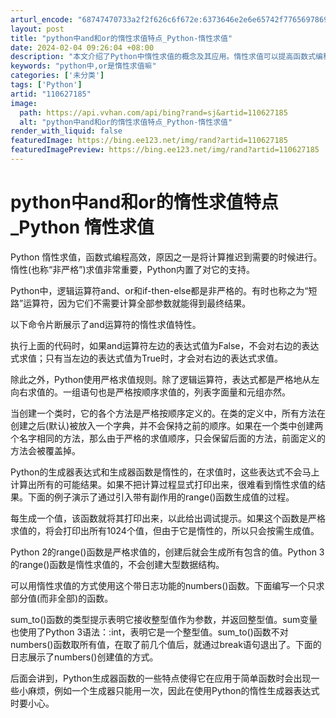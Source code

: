```yaml
---
arturl_encode: "68747470733a2f2f626c6f672e:6373646e2e6e65742f77656978696e5f33393739303736302f:61727469636c652f64657461696c732f313130363237313835"
layout: post
title: "python中and和or的惰性求值特点_Python-惰性求值"
date: 2024-02-04 09:26:04 +08:00
description: "本文介绍了Python中惰性求值的概念及其应用。惰性求值可以提高函数式编程的效率，通过推迟计算直到真"
keywords: "python中,or是惰性求值嘛"
categories: ['未分类']
tags: ['Python']
artid: "110627185"
image:
  path: https://api.vvhan.com/api/bing?rand=sj&artid=110627185
  alt: "python中and和or的惰性求值特点_Python-惰性求值"
render_with_liquid: false
featuredImage: https://bing.ee123.net/img/rand?artid=110627185
featuredImagePreview: https://bing.ee123.net/img/rand?artid=110627185
---
```


# python中and和or的惰性求值特点\_Python 惰性求值

Python 惰性求值，函数式编程高效，原因之一是将计算推迟到需要的时候进行。惰性(也称“非严格”)求值非常重要，Python内置了对它的支持。

Python中，逻辑运算符and、or和if-then-else都是非严格的。有时也称之为“短路”运算符，因为它们不需要计算全部参数就能得到最终结果。

以下命令片断展示了and运算符的惰性求值特性。

执行上面的代码时，如果and运算符左边的表达式值为False，不会对右边的表达式求值；只有当左边的表达式值为True时，才会对右边的表达式求值。

除此之外，Python使用严格求值规则。除了逻辑运算符，表达式都是严格地从左向右求值的。一组语句也是严格按顺序求值的，列表字面量和元组亦然。

当创建一个类时，它的各个方法是严格按顺序定义的。在类的定义中，所有方法在创建之后(默认)被放入一个字典，并不会保持之前的顺序。如果在一个类中创建两个名字相同的方法，那么由于严格的求值顺序，只会保留后面的方法，前面定义的方法会被覆盖掉。

Python的生成器表达式和生成器函数是惰性的，在求值时，这些表达式不会马上计算出所有的可能结果。如果不把计算过程显式打印出来，很难看到惰性求值的结果。下面的例子演示了通过引入带有副作用的range()函数生成值的过程。

每生成一个值，该函数就将其打印出来，以此给出调试提示。如果这个函数是严格求值的，将会打印出所有1024个值，但由于它是惰性的，所以只会按需生成值。

Python 2的range()函数是严格求值的，创建后就会生成所有包含的值。Python 3的range()函数是惰性求值的，不会创建大型数据结构。

可以用惰性求值的方式使用这个带日志功能的numbers()函数。下面编写一个只求部分值(而非全部)的函数。

sum\_to()函数的类型提示表明它接收整型值作为参数，并返回整型值。sum变量也使用了Python 3语法：:int，表明它是一个整型值。sum\_to()函数不对numbers()函数取所有值，在取了前几个值后，就通过break语句退出了。下面的日志展示了numbers()创建值的方式。

后面会讲到，Python生成器函数的一些特点使得它在应用于简单函数时会出现一些小麻烦，例如一个生成器只能用一次，因此在使用Python的惰性生成器表达式时要小心。